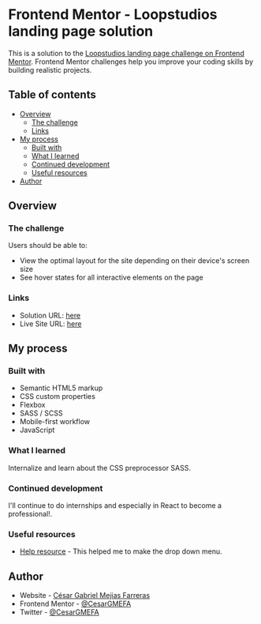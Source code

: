 # Frontend Mentor - Loopstudios landing page solution

This is a solution to the [Loopstudios landing page challenge on Frontend Mentor](https://www.frontendmentor.io/challenges/loopstudios-landing-page-N88J5Onjw). Frontend Mentor challenges help you improve your coding skills by building realistic projects. 

## Table of contents

- [Overview](#overview)
  - [The challenge](#the-challenge)
  - [Links](#links)
- [My process](#my-process)
  - [Built with](#built-with)
  - [What I learned](#what-i-learned)
  - [Continued development](#continued-development)
  - [Useful resources](#useful-resources)
- [Author](#author)

## Overview

### The challenge

Users should be able to:

- View the optimal layout for the site depending on their device's screen size
- See hover states for all interactive elements on the page

### Links

- Solution URL: [here](https://www.frontendmentor.io/challenges/loopstudios-landing-page-N88J5Onjw/hub/responsive-landing-page-using-sass-js-css-and-html-PH2QGxqvXC)
- Live Site URL: [here](https://cesarg-sass.netlify.app/)

## My process

### Built with

- Semantic HTML5 markup
- CSS custom properties
- Flexbox
- SASS / SCSS
- Mobile-first workflow
- JavaScript


### What I learned

Internalize and learn about the CSS preprocessor SASS.

### Continued development

I'll continue to do internships and especially in React to become a professional!.


### Useful resources

- [Help resource](https://youtu.be/tsQtMZR4Oes) - This helped me to make the drop down menu.

## Author

- Website - [C&eacute;sar Gabriel Mejias Farreras](https://knowing-guavaberry-4bb.notion.site/Portfolio-6f1a58ec054a4e298418ad10b7d9182e)
- Frontend Mentor - [@CesarGMEFA](https://www.frontendmentor.io/profile/CesarGMEFA)
- Twitter - [@CesarGMEFA](https://twitter.com/CesarGMEFA)

